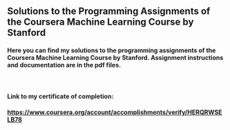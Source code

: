 ## Solutions to the Programming Assignments of the Coursera Machine Learning Course by Stanford

#### Here you can find my solutions to the programming assignments of the Coursera Machine Learning Course by Stanford. Assignment instructions and documentation are in the pdf files.
#### </br>
#### Link to my certificate of completion:
#### https://www.coursera.org/account/accomplishments/verify/HERQRWSELB78
